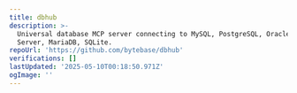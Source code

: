 ```yaml
---
title: dbhub
description: >-
  Universal database MCP server connecting to MySQL, PostgreSQL, Oracle, SQL
  Server, MariaDB, SQLite.
repoUrl: 'https://github.com/bytebase/dbhub'
verifications: []
lastUpdated: '2025-05-10T00:18:50.971Z'
ogImage: ''
---
```



